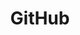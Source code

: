 ---
layout: forward
title: GitHub
group: navigation
order: 7
targettitle: Taking you to github.com/PlusToolkit/PlusLib
time: 0
message: ""
target: "https://github.com/PlusToolkit/PlusLib"
description: ""
image: "images/GitHub-Mark-Light-32px.png"
---